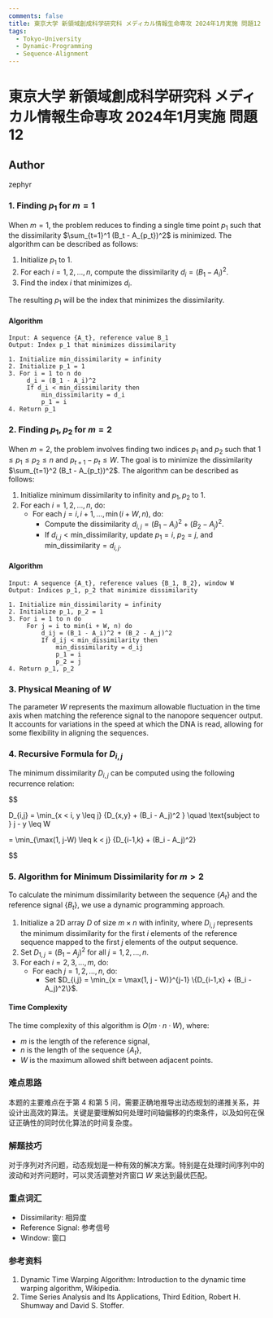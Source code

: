 ```yaml
---
comments: false
title: 東京大学 新領域創成科学研究科 メディカル情報生命専攻 2024年1月実施 問題12
tags:
  - Tokyo-University
  - Dynamic-Programming
  - Sequence-Alignment
---
```

# 東京大学 新領域創成科学研究科 メディカル情報生命専攻 2024年1月実施 問題12

## **Author**
zephyr

### 1. Finding $p_1$ for $m = 1$

When $m = 1$, the problem reduces to finding a single time point $p_1$ such that the dissimilarity $\sum_{t=1}^1 (B_t - A_{p_t})^2$ is minimized. The algorithm can be described as follows:

1. Initialize $p_1$ to 1.
2. For each $i = 1, 2, \dots, n$, compute the dissimilarity $d_i = (B_1 - A_i)^2$.
3. Find the index $i$ that minimizes $d_i$.

The resulting $p_1$ will be the index that minimizes the dissimilarity.

#### Algorithm

```plaintext
Input: A sequence {A_t}, reference value B_1
Output: Index p_1 that minimizes dissimilarity

1. Initialize min_dissimilarity = infinity
2. Initialize p_1 = 1
3. For i = 1 to n do
     d_i = (B_1 - A_i)^2
     If d_i < min_dissimilarity then
         min_dissimilarity = d_i
         p_1 = i
4. Return p_1
```

### 2. Finding $p_1, p_2$ for $m = 2$

When $m = 2$, the problem involves finding two indices $p_1$ and $p_2$ such that $1 \leq p_1 \leq p_2 \leq n$ and $p_{t+1} - p_t \leq W$. The goal is to minimize the dissimilarity $\sum_{t=1}^2 (B_t - A_{p_t})^2$. The algorithm can be described as follows:

1. Initialize minimum dissimilarity to infinity and $p_1, p_2$ to 1.
2. For each $i = 1, 2, \dots, n$, do:
   - For each $j = i, i+1, \dots, \min(i + W, n)$, do:
     - Compute the dissimilarity $d_{i,j} = (B_1 - A_i)^2 + (B_2 - A_j)^2$.
     - If $d_{i,j} < \text{min\_dissimilarity}$, update $p_1 = i$, $p_2 = j$, and $\text{min\_dissimilarity} = d_{i,j}$.

#### Algorithm

```plaintext
Input: A sequence {A_t}, reference values {B_1, B_2}, window W
Output: Indices p_1, p_2 that minimize dissimilarity

1. Initialize min_dissimilarity = infinity
2. Initialize p_1, p_2 = 1
3. For i = 1 to n do
     For j = i to min(i + W, n) do
         d_ij = (B_1 - A_i)^2 + (B_2 - A_j)^2
         If d_ij < min_dissimilarity then
             min_dissimilarity = d_ij
             p_1 = i
             p_2 = j
4. Return p_1, p_2
```

### 3. Physical Meaning of $W$

The parameter $W$ represents the maximum allowable fluctuation in the time axis when matching the reference signal to the nanopore sequencer output. It accounts for variations in the speed at which the DNA is read, allowing for some flexibility in aligning the sequences.

### 4. Recursive Formula for $D_{i,j}$

The minimum dissimilarity $D_{i,j}$ can be computed using the following recurrence relation:

$$

D_{i,j} = \min_{x < i, y \leq j} \{D_{x,y} + (B_i - A_j)^2 \} \quad \text{subject to } j - y \leq W

= \min_{\max(1, j-W) \leq k < j}  {D_{i-1,k} + (B_i - A_j)^2}

$$

### 5. Algorithm for Minimum Dissimilarity for $m > 2$

To calculate the minimum dissimilarity between the sequence $\{A_t\}$ and the reference signal $\{B_t\}$, we use a dynamic programming approach.

1. Initialize a 2D array $D$ of size $m \times n$ with infinity, where $D_{i,j}$ represents the minimum dissimilarity for the first $i$ elements of the reference sequence mapped to the first $j$ elements of the output sequence.
2. Set $D_{1,j} = (B_1 - A_j)^2$ for all $j = 1, 2, \dots, n$.
3. For each $i = 2, 3, \dots, m$, do:
   - For each $j = 1, 2, \dots, n$, do:
     - Set $D_{i,j} = \min_{x = \max(1, j - W)}^{j-1} \{D_{i-1,x} + (B_i - A_j)^2\}$.

#### Time Complexity

The time complexity of this algorithm is $O(m \cdot n \cdot W)$, where:

- $m$ is the length of the reference signal,
- $n$ is the length of the sequence $\{A_t\}$,
- $W$ is the maximum allowed shift between adjacent points.

### 难点思路

本题的主要难点在于第 4 和第 5 问，需要正确地推导出动态规划的递推关系，并设计出高效的算法。关键是要理解如何处理时间轴偏移的约束条件，以及如何在保证正确性的同时优化算法的时间复杂度。

### 解题技巧

对于序列对齐问题，动态规划是一种有效的解决方案。特别是在处理时间序列中的波动和对齐问题时，可以灵活调整对齐窗口 $W$ 来达到最优匹配。

### 重点词汇

- Dissimilarity: 相异度
- Reference Signal: 参考信号
- Window: 窗口

### 参考资料

1. Dynamic Time Warping Algorithm: Introduction to the dynamic time warping algorithm, Wikipedia.
2. Time Series Analysis and Its Applications, Third Edition, Robert H. Shumway and David S. Stoffer.

